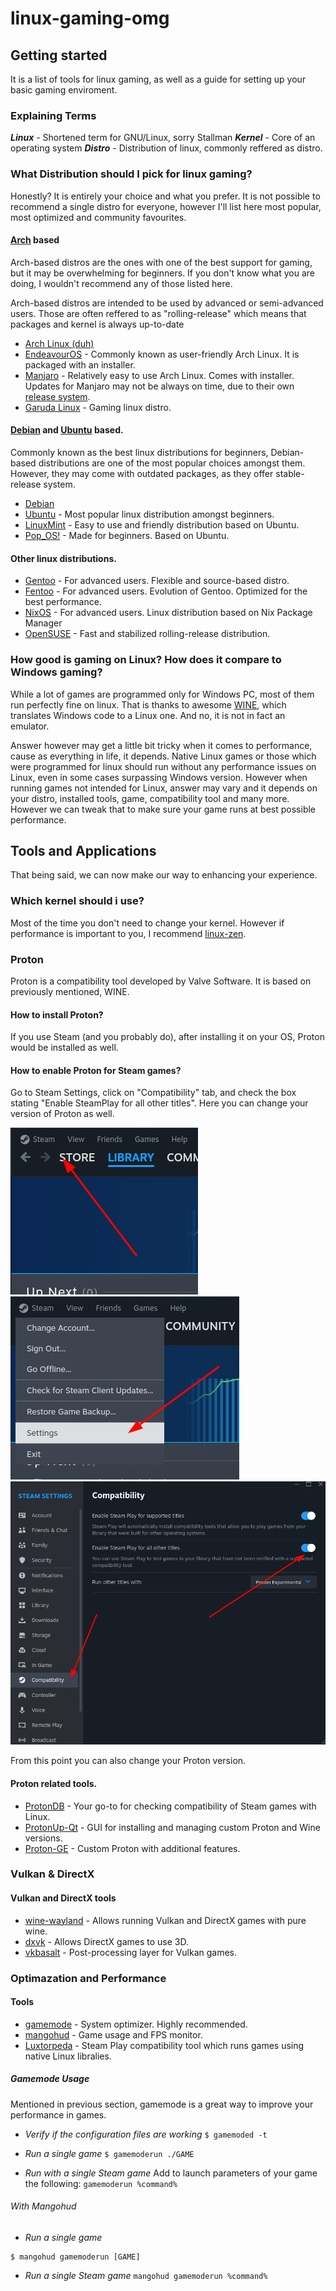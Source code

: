 # linux-gaming-omg



## Getting started

It is a list of tools for linux gaming, as well as a guide for setting up your basic gaming enviroment.

### Explaining Terms

_**Linux**_ - Shortened term for GNU/Linux, sorry Stallman
_**Kernel**_ - Core of an operating system
_**Distro**_ - Distribution of linux, commonly reffered as distro.

### What Distribution should I pick for linux gaming?

Honestly? It is entirely your choice and what you prefer. It is not possible to recommend a single distro for everyone, however I'll list here most popular, most optimized and community favourites.

#### [Arch](https://archlinux.org/) based

Arch-based distros are the ones with one of the best support for gaming, but it may be overwhelming for beginners. If you don't know what you are doing, I wouldn't recommend any of those listed here.

Arch-based distros are intended to be used by advanced or semi-advanced users. Those are often reffered to as "rolling-release" which means that packages and kernel is always up-to-date

* [Arch Linux (duh)](https://archlinux.org/)
* [EndeavourOS](https://endeavouros.com/) - Commonly known as user-friendly Arch Linux. It is packaged with an installer.
* [Manjaro](https://manjaro.org/) - Relatively easy to use Arch Linux. Comes with installer. Updates for Manjaro may not be always on time, due to their own [release system](https://wiki.manjaro.org/index.php/Manjaro:A_Different_Kind_of_Beast#Dedicated_Repositories).
* [Garuda Linux](https://garudalinux.org/) - Gaming linux distro.

#### [Debian](https://www.debian.org/) and [Ubuntu](https://ubuntu.com/) based.

Commonly known as the best linux distributions for beginners, Debian-based distributions are one of the most popular choices amongst them. However, they may come with outdated packages, as they offer stable-release system.

* [Debian](https://www.debian.org/)
* [Ubuntu](https://ubuntu.com/) - Most popular linux distribution amongst beginners.
* [LinuxMint](https://www.linuxmint.com/) - Easy to use and friendly distribution based on Ubuntu.
* [Pop_OS!](https://pop.system76.com/) - Made for beginners. Based on Ubuntu.

#### Other linux distributions.

* [Gentoo](https://www.gentoo.org/) - For advanced users. Flexible and source-based distro.
* [Fentoo](https://www.funtoo.org/Welcome) - For advanced users. Evolution of Gentoo. Optimized for the best performance.
* [NixOS](https://nixos.org/) - For advanced users. Linux distribution based on Nix Package Manager
* [OpenSUSE](https://www.opensuse.org/) - Fast and stabilized rolling-release distribution.

### How good is gaming on Linux? How does it compare to Windows gaming?

While a lot of games are programmed only for Windows PC, most of them run perfectly fine on linux. That is thanks to awesome [WINE](https://www.winehq.org/), which translates Windows code to a Linux one. And no, it is not in fact an emulator.

Answer however may get a little bit tricky when it comes to performance, cause as everything in life, it depends. Native Linux games or those which were programmed for linux should run without any performance issues on Linux, even in some cases surpassing Windows version. However when running games not intended for Linux, answer may vary and it depends on your distro, installed tools, game, compatibility tool and many more. However we can tweak that to make sure your game runs at best possible performance.

## Tools and Applications

That being said, we can now make our way to enhancing your experience.

### Which kernel should i use?

Most of the time you don't need to change your kernel. However if performance is important to you, I recommend [linux-zen](https://github.com/zen-kernel/zen-kernel).

### Proton

Proton is a compatibility tool developed by Valve Software. It is based on previously mentioned, WINE.

#### How to install Proton?

If you use Steam (and you probably do), after installing it on your OS, Proton would be installed as well.

#### How to enable Proton for Steam games?

Go to Steam Settings, click on "Compatibility" tab, and check the box stating "Enable SteamPlay for all other titles". Here you can change your version of Proton as well.

![Step 1](/resources/2023-12-26_22-09.png)
![Step 2](/resources/2023-12-26_22-09_1.png)
![Step 3](/resources/2023-12-26_22-10.png)

From this point you can also change your Proton version.

#### Proton related tools.

* [ProtonDB](https://www.protondb.com/) - Your go-to for checking compatibility of Steam games with Linux.
* [ProtonUp-Qt](https://github.com/DavidoTek/ProtonUp-Qt/) - GUI for installing and managing custom Proton and Wine versions.
* [Proton-GE](https://github.com/GloriousEggroll/proton-ge-custom) - Custom Proton with additional features.

### Vulkan & DirectX

#### Vulkan and DirectX tools

* [wine-wayland](https://github.com/varmd/wine-wayland) - Allows running Vulkan and DirectX games with pure wine.
* [dxvk](https://github.com/doitsujin/dxvk) - Allows DirectX games to use 3D.
* [vkbasalt](https://github.com/DadSchoorse/vkBasalt) - Post-processing layer for Vulkan games.

### Optimazation and Performance

#### Tools

* [gamemode](https://github.com/FeralInteractive/gamemode) - System optimizer. Highly recommended.
* [mangohud](https://github.com/flightlessmango/MangoHud) - Game usage and FPS monitor.
* [Luxtorpeda](https://github.com/luxtorpeda-dev/luxtorpeda) - Steam Play compatibility tool which runs games using native Linux libralies.

##### Gamemode Usage

Mentioned in previous section, gamemode is a great way to improve your performance in games.

* *Verify if the configuration files are working*
```$ gamemoded -t```

* *Run a single game*
```$ gamemoderun ./GAME```

* *Run with a single Steam game*
Add to launch parameters of your game the following:
```gamemoderun %command%```

###### With Mangohud

* *Run a single game*
```
$ mangohud gamemoderun [GAME]
```

* *Run a single Steam game*
```mangohud gamemoderun %command%```